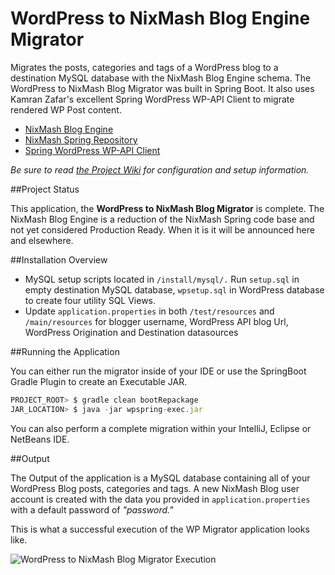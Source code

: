 WordPress to NixMash Blog Engine Migrator
==========================

Migrates the posts, categories and tags of a WordPress blog to a destination MySQL database with the NixMash Blog Engine schema. The WordPress to NixMash Blog Migrator was built in Spring Boot. It also uses Kamran Zafar's excellent Spring WordPress WP-API Client to migrate rendered WP Post content.

- [NixMash Blog Engine](https://github.com/mintster/nixmash-blog)
- [NixMash Spring Repository](https://github.com/mintster/spring-data)
- [Spring WordPress WP-API Client](https://github.com/kamranzafar/spring-wpapi)

*Be sure to read [the Project Wiki](https://github.com/mintster/wp-nixmash-blog-migrator/wiki) for configuration and setup information.*

##Project Status

This application, the **WordPress to NixMash Blog Migrator** is complete. The NixMash Blog Engine is a reduction of the NixMash Spring code base and not yet considered Production Ready. When it is it will be announced here and elsewhere.

##Installation Overview

- MySQL setup scripts located in `/install/mysql/.` Run `setup.sql` in empty destination MySQL database, `wpsetup.sql` in WordPress database to create four utility SQL Views.
- Update `application.properties` in both `/test/resources` and `/main/resources` for blogger username, WordPress API blog Url, WordPress Origination and Destination datasources

##Running the Application

You can either run the migrator inside of your IDE or use the SpringBoot Gradle Plugin to create an Executable JAR.

```js
PROJECT_ROOT> $ gradle clean bootRepackage
JAR_LOCATION> $ java -jar wpspring-exec.jar
```

You can also perform a complete migration within your IntelliJ, Eclipse or NetBeans IDE.

##Output

The Output of the application is a MySQL database containing all of your WordPress Blog posts, categories and tags. A new NixMash Blog user account is created with the data you provided in `application.properties` with a default password of *"password."* 

This is what a successful execution of the WP Migrator application looks like.

![WordPress to NixMash Blog Migrator Execution](http://nixmash.com/x/pics/github/wpspring0125a.png)


